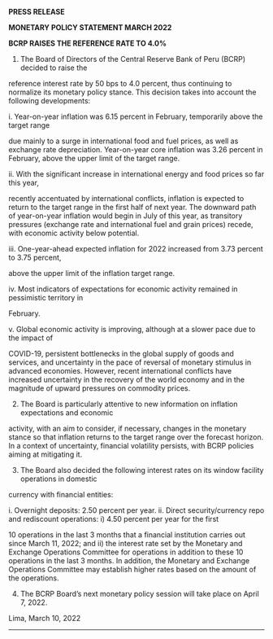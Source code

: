 **PRESS RELEASE**

**MONETARY POLICY STATEMENT MARCH 2022**

**BCRP RAISES THE REFERENCE RATE TO 4.0%**

1. The Board of Directors of the Central Reserve Bank of Peru (BCRP) decided to raise the

reference interest rate by 50 bps to 4.0 percent, thus continuing to normalize its monetary
policy stance. This decision takes into account the following developments:

i. Year-on-year inflation was 6.15 percent in February, temporarily above the target range

due mainly to a surge in international food and fuel prices, as well as exchange rate
depreciation. Year-on-year core inflation was 3.26 percent in February, above the upper
limit of the target range.

ii. With the significant increase in international energy and food prices so far this year,

recently accentuated by international conflicts, inflation is expected to return to the
target range in the first half of next year. The downward path of year-on-year inflation
would begin in July of this year, as transitory pressures (exchange rate and international
fuel and grain prices) recede, with economic activity below potential.

iii. One-year-ahead expected inflation for 2022 increased from 3.73 percent to 3.75 percent,

above the upper limit of the inflation target range.

iv. Most indicators of expectations for economic activity remained in pessimistic territory in

February.

v. Global economic activity is improving, although at a slower pace due to the impact of

COVID-19, persistent bottlenecks in the global supply of goods and services, and
uncertainty in the pace of reversal of monetary stimulus in advanced economies.
However, recent international conflicts have increased uncertainty in the recovery of the
world economy and in the magnitude of upward pressures on commodity prices.

2. The Board is particularly attentive to new information on inflation expectations and economic

activity, with an aim to consider, if necessary, changes in the monetary stance so that inflation
returns to the target range over the forecast horizon. In a context of uncertainty, financial
volatility persists, with BCRP policies aiming at mitigating it.

3. The Board also decided the following interest rates on its window facility operations in domestic

currency with financial entities:

i. Overnight deposits: 2.50 percent per year.
ii. Direct security/currency repo and rediscount operations: i) 4.50 percent per year for the first

10 operations in the last 3 months that a financial institution carries out since March 11, 2022;
and ii) the interest rate set by the Monetary and Exchange Operations Committee for
operations in addition to these 10 operations in the last 3 months. In addition, the Monetary
and Exchange Operations Committee may establish higher rates based on the amount of
the operations.

4. The BCRP Board’s next monetary policy session will take place on April 7, 2022.

Lima, March 10, 2022


-----

